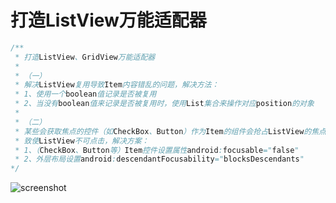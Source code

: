# 打造ListView万能适配器

```java
/**
 * 打造ListView、GridView万能适配器
 *
 * （一）
 * 解决ListView复用导致Item内容错乱的问题，解决方法：
 * 1、使用一个boolean值记录是否被复用
 * 2、当没有boolean值来记录是否被复用时，使用List集合来操作对应position的对象
 *
 * （二）
 * 某些会获取焦点的控件（如CheckBox、Button）作为Item的组件会抢占ListView的焦点，
 * 致使ListView不可点击，解决方案：
 * 1、（CheckBox、Button等）Item控件设置属性android:focusable="false"
 * 2、外层布局设置android:descendantFocusability="blocksDescendants"
*/
```

![](https://github.com/ykmeory/ListView_Adapter_Universal/blob/master/img.jpg "screenshot")
